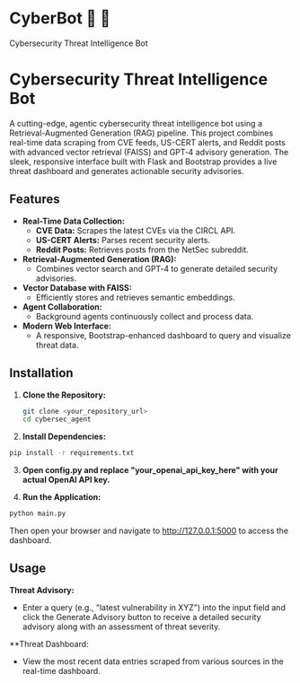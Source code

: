 # CyberBot :robot: :speech_balloon:
Cybersecurity Threat Intelligence Bot

# Cybersecurity Threat Intelligence Bot

A cutting-edge, agentic cybersecurity threat intelligence bot using a Retrieval-Augmented Generation (RAG) pipeline. This project combines real-time data scraping from CVE feeds, US-CERT alerts, and Reddit posts with advanced vector retrieval (FAISS) and GPT‑4 advisory generation. The sleek, responsive interface built with Flask and Bootstrap provides a live threat dashboard and generates actionable security advisories.

## Features

- **Real-Time Data Collection:** 
  - **CVE Data:** Scrapes the latest CVEs via the CIRCL API.
  - **US-CERT Alerts:** Parses recent security alerts.
  - **Reddit Posts:** Retrieves posts from the NetSec subreddit.
- **Retrieval-Augmented Generation (RAG):** 
  - Combines vector search and GPT‑4 to generate detailed security advisories.
- **Vector Database with FAISS:** 
  - Efficiently stores and retrieves semantic embeddings.
- **Agent Collaboration:** 
  - Background agents continuously collect and process data.
- **Modern Web Interface:** 
  - A responsive, Bootstrap-enhanced dashboard to query and visualize threat data.

## Installation
1. **Clone the Repository:**
   ```bash
   git clone <your_repository_url>
   cd cybersec_agent

2. **Install Dependencies:**
  ```bash
pip install -r requirements.txt
  ```

3. **Open config.py and replace "your_openai_api_key_here" with your actual OpenAI API key.**

4. **Run the Application:**
  ```bash
  python main.py
  ```
Then open your browser and navigate to http://127.0.0.1:5000 to access the dashboard.

## Usage
  **Threat Advisory:**
  - Enter a query (e.g., "latest vulnerability in XYZ") into the input field and click the Generate Advisory button to receive a detailed security advisory along with an assessment of threat severity.

  **Threat Dashboard:
  - View the most recent data entries scraped from various sources in the real-time dashboard.


